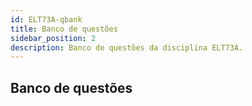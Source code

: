 ```yaml
---
id: ELT73A-qbank
title: Banco de questões
sidebar_position: 2
description: Banco de questões da disciplina ELT73A.
---
```


## Banco de questões
